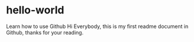 # hello-world
Learn how to use Github
Hi Everybody,
  this is my first readme document in Github, thanks for your reading.
